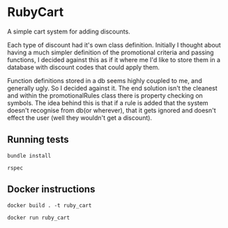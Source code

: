 # RubyCart

A simple cart system for adding discounts.

Each type of discount had it's own class definition. Initially I thought about having a much simpler definition of the promotional criteria and passing functions, I decided against this as if it where me I'd like to store them in a database with discount codes that could apply them.

Function definitions stored in a db seems highly coupled to me, and generally ugly. So I decided against it.
The end solution isn't the cleanest and within the promotionalRules class there is property checking on symbols. The idea behind this is that if a rule is added that the system doesn't recognise from db(or wherever), that it gets ignored and doesn't effect the user (well they wouldn't get a discount).



## Running tests

```
bundle install

rspec
```

## Docker instructions

```
docker build . -t ruby_cart

docker run ruby_cart
```